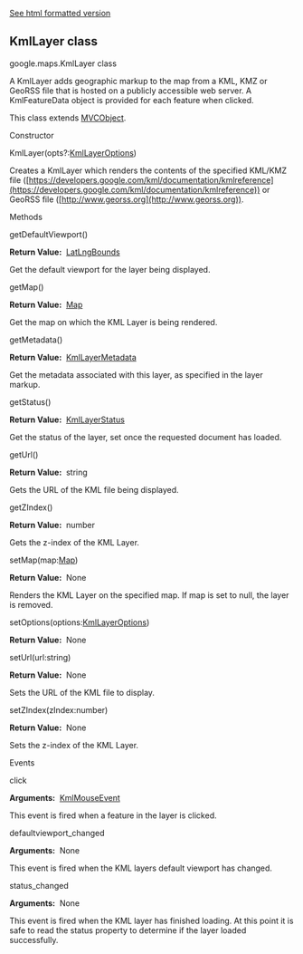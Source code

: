 [See html formatted version](https://huasofoundries.github.io/google-maps-documentation/KmlLayer.html)


KmlLayer class
--------------

google.maps.KmlLayer class

A KmlLayer adds geographic markup to the map from a KML, KMZ or GeoRSS file that is hosted on a publicly accessible web server. A KmlFeatureData object is provided for each feature when clicked.

This class extends [MVCObject](https://github.com/amenadiel/google-maps-documentation/blob/master/docs/MVCObject.md).

Constructor

KmlLayer(opts?:[KmlLayerOptions](https://github.com/amenadiel/google-maps-documentation/blob/master/docs/KmlLayerOptions.md))

Creates a KmlLayer which renders the contents of the specified KML/KMZ file ([https://developers.google.com/kml/documentation/kmlreference](https://developers.google.com/kml/documentation/kmlreference)) or GeoRSS file ([http://www.georss.org](http://www.georss.org)).

Methods

getDefaultViewport()

**Return Value:**  [LatLngBounds](https://github.com/amenadiel/google-maps-documentation/blob/master/docs/LatLngBounds.md)

Get the default viewport for the layer being displayed.

getMap()

**Return Value:**  [Map](https://github.com/amenadiel/google-maps-documentation/blob/master/docs/Map.md)

Get the map on which the KML Layer is being rendered.

getMetadata()

**Return Value:**  [KmlLayerMetadata](https://github.com/amenadiel/google-maps-documentation/blob/master/docs/KmlLayerMetadata.md)

Get the metadata associated with this layer, as specified in the layer markup.

getStatus()

**Return Value:**  [KmlLayerStatus](https://github.com/amenadiel/google-maps-documentation/blob/master/docs/KmlLayerStatus.md)

Get the status of the layer, set once the requested document has loaded.

getUrl()

**Return Value:**  string

Gets the URL of the KML file being displayed.

getZIndex()

**Return Value:**  number

Gets the z-index of the KML Layer.

setMap(map:[Map](https://github.com/amenadiel/google-maps-documentation/blob/master/docs/Map.md))

**Return Value:**  None

Renders the KML Layer on the specified map. If map is set to null, the layer is removed.

setOptions(options:[KmlLayerOptions](https://github.com/amenadiel/google-maps-documentation/blob/master/docs/KmlLayerOptions.md))

**Return Value:**  None

setUrl(url:string)

**Return Value:**  None

Sets the URL of the KML file to display.

setZIndex(zIndex:number)

**Return Value:**  None

Sets the z-index of the KML Layer.

Events

click

**Arguments:**  [KmlMouseEvent](https://github.com/amenadiel/google-maps-documentation/blob/master/docs/KmlMouseEvent.md)

This event is fired when a feature in the layer is clicked.

defaultviewport\_changed

**Arguments:**  None

This event is fired when the KML layers default viewport has changed.

status\_changed

**Arguments:**  None

This event is fired when the KML layer has finished loading. At this point it is safe to read the status property to determine if the layer loaded successfully.